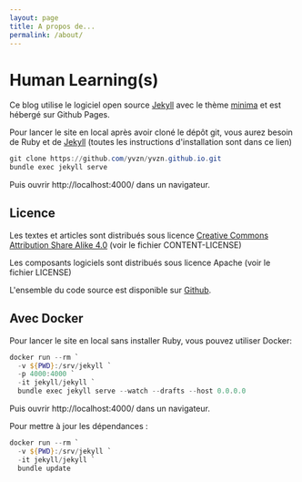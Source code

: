 ```yaml
---
layout: page
title: A propos de...
permalink: /about/
---
```


# Human Learning(s)

Ce blog utilise le logiciel open source [Jekyll](https://jekyllrb.com/) 
avec le thème [minima](https://github.com/jekyll/minima)
et est hébergé sur Github Pages.

Pour lancer le site en local après avoir cloné le dépôt git, vous aurez besoin de Ruby et de [Jekyll](https://jekyllrb.com/) (toutes les instructions d'installation sont dans ce lien)

```powershell
git clone https://github.com/yvzn/yvzn.github.io.git
bundle exec jekyll serve
```

Puis ouvrir http://localhost:4000/ dans un navigateur.

## Licence

Les textes et articles sont distribués sous licence 
[Creative Commons Attribution Share Alike 4.0](https://choosealicense.com/licenses/cc-by-sa-4.0/)
(voir le fichier CONTENT-LICENSE)

Les composants logiciels sont distribués sous licence Apache (voir le fichier LICENSE)

L'ensemble du code source est disponible sur [Github](https://github.com/yvzn/yvzn.github.io).

## Avec Docker

Pour lancer le site en local sans installer Ruby, vous pouvez utiliser Docker:

```powershell
docker run --rm `
  -v ${PWD}:/srv/jekyll `
  -p 4000:4000 `
  -it jekyll/jekyll `
  bundle exec jekyll serve --watch --drafts --host 0.0.0.0
```

Puis ouvrir http://localhost:4000/ dans un navigateur.

Pour mettre à jour les dépendances :

```powershell
docker run --rm `
  -v ${PWD}:/srv/jekyll `
  -it jekyll/jekyll `
  bundle update
```

